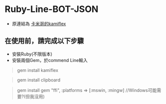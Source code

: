 # Ruby-Line-BOT-JSON
- 原連結為 [卡米哥的kamiflex](https://github.com/etrex/kamiflex)
## 在使用前，請完成以下步驟
- 安裝Ruby(不限版本)
- 安裝兩個Gem，於commend Line輸入
> gem install kamiflex

> gem install clipboard

> gem install gem "ffi", :platforms => [:mswin, :mingw]            //Windows可能需要?(但我沒用)
